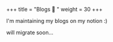 +++
title = "Blogs 📖 "
weight = 30
+++

I'm maintaining my blogs on my notion :)

will migrate soon...
